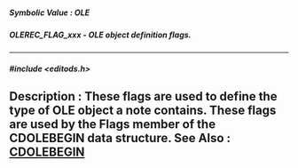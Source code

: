 ##### Symbolic Value : OLE
##### OLEREC_FLAG_xxx - OLE object definition flags.
---
##### #include <editods.h>
**Description :**
These flags are used to define the type of OLE object a note contains.  These 
flags are used by the Flags member of the CDOLEBEGIN data structure.
**See Also :**
[CDOLEBEGIN](D:/md_files/CDOLEBEGIN.md)
---
